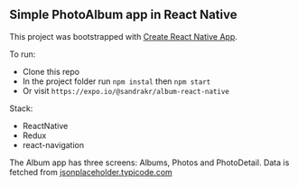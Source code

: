 ## Simple PhotoAlbum app in React Native

This project was bootstrapped with [Create React Native App](https://github.com/react-community/create-react-native-app).

To run:
* Clone this repo
* In the project folder run ```npm instal``` then ```npm start```
* Or visit ```https://expo.io/@sandrakr/album-react-native```

Stack:
* ReactNative
* Redux
* react-navigation

The Album app has three screens: Albums, Photos and PhotoDetail. 
Data is fetched from [jsonplaceholder.typicode.com](https://jsonplaceholder.typicode.com)





